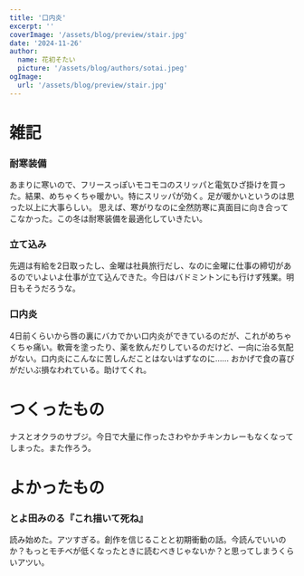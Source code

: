```yaml
---
title: '口内炎'
excerpt: ''
coverImage: '/assets/blog/preview/stair.jpg'
date: '2024-11-26'
author:
  name: 花初そたい
  picture: '/assets/blog/authors/sotai.jpeg'
ogImage:
  url: '/assets/blog/preview/stair.jpg'
---
```

# 雑記
### 耐寒装備
あまりに寒いので、フリースっぽいモコモコのスリッパと電気ひざ掛けを買った。結果、めちゃくちゃ暖かい。特にスリッパが効く。足が暖かいというのは思った以上に大事らしい。
思えば、寒がりなのに全然防寒に真面目に向き合ってこなかった。この冬は耐寒装備を最適化していきたい。

### 立て込み
先週は有給を2日取ったし、金曜は社員旅行だし、なのに金曜に仕事の締切があるのでいよいよ仕事が立て込んできた。今日はバドミントンにも行けず残業。明日もそうだろうな。

### 口内炎
4日前くらいから唇の裏にバカでかい口内炎ができているのだが、これがめちゃくちゃ痛い。軟膏を塗ったり、薬を飲んだりしているのだけど、一向に治る気配がない。口内炎にこんなに苦しんだことはないはずなのに……
おかげで食の喜びがだいぶ損なわれている。助けてくれ。

# つくったもの
ナスとオクラのサブジ。今日で大量に作ったさわやかチキンカレーもなくなってしまった。また作ろう。

# よかったもの
### とよ田みのる『これ描いて死ね』
読み始めた。アツすぎる。創作を信じることと初期衝動の話。今読んでいいのか？もっとモチベが低くなったときに読むべきじゃないか？と思ってしまうくらいアツい。